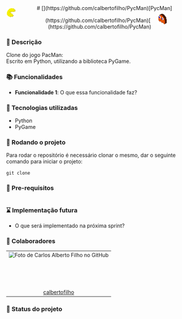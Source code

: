 <!--↓               Cabeçalho do repositório               ↓-->
<center>
    # [<img src="./resources/images/icon.png" alt="PycMan_Icon" height="26" align="left" target="_blank" style="transform:translate(0%, 30%);" />](https://github.com/calbertofilho/PycMan)[PycMan](https://github.com/calbertofilho/PycMan)[<img src="./resources/images/ghost.png" alt="Ghost_Icon" height="30" target="_blank" style="transform:translate(60%, 20%);" />](https://github.com/calbertofilho/PycMan)
</center>
<!--↑                   Fim do cabeçalho                   ↑-->

<!--↓  ↓-->
### :memo: Descrição
Clone do jogo PacMan:<br />
Escrito em Python, utilizando a biblioteca PyGame.
<!--↑  ↑-->

### :books: Funcionalidades
* <b>Funcionalidade 1</b>: O que essa funcionalidade faz?

### :wrench: Tecnologias utilizadas
* Python
* PyGame

### :rocket: Rodando o projeto
Para rodar o repositório é necessário clonar o mesmo, dar o seguinte comando para iniciar o projeto:
```
git clone
```

### :electric_plug: Pre-requisitos
```
```

### :hourglass: Implementação futura
* O que será implementado na próxima sprint?

### :handshake: Colaboradores
| |
| :--: |
| [<img src="https://avatars.githubusercontent.com/u/84130607?v=4" alt="Foto de Carlos Alberto Filho no GitHub" height="100px" align="left" target="_blank" />](http://github.com/calbertofilho)<br/>[calbertofilho](http://github.com/calbertofilho) |

### :dart: Status do projeto
<!--↑                                                      ↑-->
